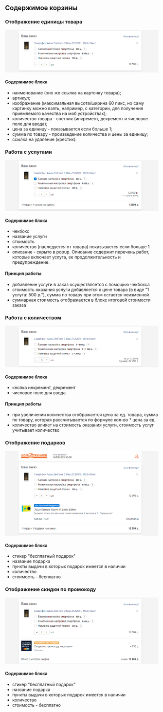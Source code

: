 ## Содержимое корзины

### Отображение единицы товара
![Обычное состояние](../../__source/cart___order-list.png)

#### Содержимое блока
* наименование (оно же ссылка на карточку товара);
* артикул;
* изображение (максимальная высота/ширина 60 пикс, но саму картинку можно взять, например, с категории, для получения приемлемого качества на моб устройствах);
* количество товара - счетчик (инкремент, декремент и числовое поле для ввода);
* цена за единицу  - показывается если больше 1;
* сумма по товару -  произведение количества и цены за единицу;
* ссылка на удаление (крестик).

### Работа с услугами
![Обычное состояние](../../__source/cart___order-list__service.png)

#### Содержимое блока
* чекбокс
* название услуги
* стоимость
* количество (наследуется от товара) показывается если больше 1
* описание - скрыто в popup. Описание содержит перечень работ, которые включает услуга, ее продолжительность и предупреждение.

#### Принцип работы
* добавление услуги в заказ осуществляется с помощью чекбокса
* стоимость оказания услуги добавляется к цене товара (в виде "1 услуга: 500 р."), сумма по товару при этом остается неизменной
* суммарная стоимость отображается в блоке итоговой стоимости заказа



### Работа с количеством
![Обычное состояние](../../__source/cart___order-list__count.png)

#### Содержимое блока
* кнопка инкремент, декремент
* числовое поле для ввода

#### Принцип работы
* при увеличении количества отображается цена за ед. товара, сумма по товару, которая рассчитывается по формуле кол-во * цена за ед. 
* количество влияет на стоимость оказания услуги, стоимость услуг учитывает количество 

### Отображение подарков
![Обычное состояние](../../__source/cart___order-list__gifts.png)

#### Содержимое блока
* стикер "бесплатный подарок"
* название подарка 
* пункты выдачи в которых подарок имеется в наличии 
* количество
* стоимость - бесплатно

### Отображение скидки по промокоду 
![Обычное состояние](../../__source/cart___order-list__promocodes.png)

#### Содержимое блока
* стикер "бесплатный подарок"
* название подарка 
* пункты выдачи в которых подарок имеется в наличии 
* количество
* стоимость - бесплатно
